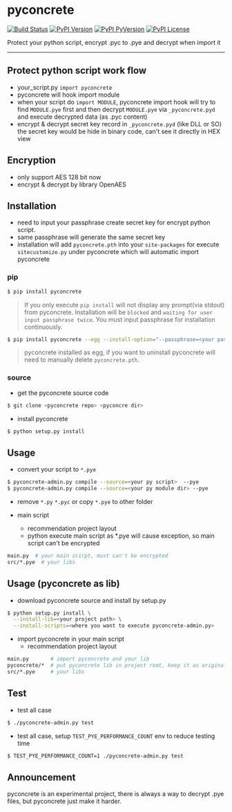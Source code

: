 pyconcrete
==============
[![Build Status](https://travis-ci.org/Falldog/pyconcrete.svg?branch=master)](https://travis-ci.org/Falldog/pyconcrete)
[![PyPI Version](https://img.shields.io/pypi/v/pyconcrete.svg)](https://pypi.python.org/pypi/pyconcrete)
[![PyPI PyVersion](https://img.shields.io/pypi/pyversions/pyconcrete.svg)](https://pypi.python.org/pypi/pyconcrete)
[![PyPI License](https://img.shields.io/pypi/l/pyconcrete.svg)](https://pypi.python.org/pypi/pyconcrete)

Protect your python script, encrypt .pyc to .pye and decrypt when import it

--------------


Protect python script work flow
--------------
* your_script.py `import pyconcrete`
* pyconcrete will hook import module
* when your script do `import MODULE`, pyconcrete import hook will try to find `MODULE.pye` first
  and then decrypt `MODULE.pye` via `_pyconcrete.pyd` and execute decrypted data (as .pyc content)
* encrypt & decrypt secret key record in `_pyconcrete.pyd` (like DLL or SO)
  the secret key would be hide in binary code, can't see it directly in HEX view


Encryption
--------------
* only support AES 128 bit now
* encrypt & decrypt by library OpenAES


Installation
--------------
  * need to input your passphrase create secret key for encrypt python script.
  * same passphrase will generate the same secret key
  * installation will add `pyconcrete.pth` into your `site-packages` for execute `sitecustomize.py` under pyconcrete which will automatic import pyconcrete

### pip
```sh
$ pip install pyconcrete
```
  > If you only execute `pip install` will not display any prompt(via stdout) from pyconcrete. 
  > Installation will be `blocked` and `waiting for user input passphrase twice`.
  > You must input passphrase for installation continuously.

```sh
$ pip install pyconcrete --egg --install-option="--passphrase=<your passphrase>"
```
  > pyconcrete installed as egg, if you want to uninstall pyconcrete will need to manually delete `pyconcrete.pth`.
  
### source
* get the pyconcrete source code
```sh
$ git clone <pyconcrete repo> <pyconcre dir>
```

* install pyconcrete
```sh
$ python setup.py install
```


Usage
--------------
* convert your script to `*.pye`
```sh
$ pyconcrete-admin.py compile --source=<your py script>  --pye
$ pyconcrete-admin.py compile --source=<your py module dir> --pye
```

* remove `*.py` `*.pyc` or copy `*.pye` to other folder

* main script
  * recommendation project layout
  * python execute main script as *.pye will cause exception, so main script can't be encrypted
```sh
main.py  # your main scirpt, must can't be encrypted
src/*.pye  # your libs
```


Usage (pyconcrete as lib)
--------------
* download pyconcrete source and install by setup.py
```sh
$ python setup.py install \
  --install-lib=<your project path> \
  --install-scripts=<where you want to execute pyconcrete-admin.py>
```

* import pyconcrete in your main script
  * recommendation project layout
```sh
main.py       # import pyconcrete and your lib
pyconcrete/*  # put pyconcrete lib in project root, keep it as original files
src/*.pye     # your libs
```


Test
--------------
* test all case
```sh
$ ./pyconcrete-admin.py test
```


* test all case, setup `TEST_PYE_PERFORMANCE_COUNT` env to reduce testing time
```sh
$ TEST_PYE_PERFORMANCE_COUNT=1 ./pyconcrete-admin.py test
```


Announcement
--------------
pyconcrete is an experimental project, there is always a way to decrypt .pye files, but pyconcrete just make it harder.


